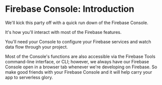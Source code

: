 # Firebase Console: Introduction

We'll kick this party off with a quick run down of the Firebase Console.

It's how you'll interact with most of the Firebase features.

You'll need your Console to configure your Firebase services and watch data flow through your project.

Most of the Console's functions are also accessible via the Firebase Tools command-line interface, or CLI; however, we always have our Firebase Console open in a browser tab whenever we're developing on Firebase. So make good friends with your Firebase Console and it will help carry your app to serverless glory.